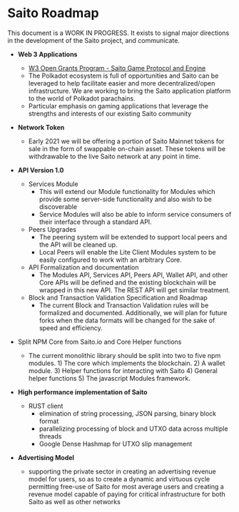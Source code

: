 # Saito Roadmap

This document is a WORK IN PROGRESS. It exists to signal major directions in the development of the Saito project, and communicate.


* __Web 3 Applications__
  * [W3 Open Grants Program - Saito Game Protocol and Engine](https://github.com/w3f/Open-Grants-Program/blob/master/applications/saito-game-protocol-and-engine.md)
  * The Polkadot ecosystem is full of opportunities and Saito can be leveraged to help facilitate easier and more decentralized/open infrastructure. We are working to bring the Saito application platform to the world of Polkadot parachains.
  * Particular emphasis on gaming applications that leverage the strengths and interests of our existing Saito community


* __Network Token__
  * Early 2021 we will be offering a portion of Saito Mainnet tokens for sale in the form of swappable on-chain asset. These tokens will be withdrawable to the live Saito network at any point in time.



* __API Version 1.0__
  * Services Module
    * This will extend our Module functionality for Modules which provide some server-side functionality and also wish to be discoverable
    * Service Modules will also be able to inform service consumers of their interface through a standard API.
  * Peers Upgrades
    * The peering system will be extended to support local peers and the API will be cleaned up.
    * Local Peers will enable the Lite Client Modules system to be easily configured to work with an arbitrary Core.
  * API Formalization and documentation
    * The Modules API, Services API, Peers API, Wallet API, and other Core APIs will be defined and the existing blockchain will be wrapped in this new API. The REST API will get similar treatment.
  * Block and Transaction Validation Specification and Roadmap
    * The current Block and Transaction Validation rules will be formalized and documented. Additionally, we will plan for future forks when the data formats will be changed for the sake of speed and efficiency.
* Split NPM Core from Saito.io and Core Helper functions
  * The current monolithic library should be split into two to five npm modules. 1) The core which implements the blockchain. 2) A wallet module. 3) Helper functions for interacting with Saito 4) General helper functions 5) The javascript Modules framework.


* __High performance implementation of Saito__
  * RUST client 
    * elimination of string processing, JSON parsing, binary block format
    * parallelizing processing of block and UTXO data across multiple threads
    * Google Dense Hashmap for UTXO slip management


* __Advertising Model__ 
  * supporting the private sector in creating an advertising revenue model for users, so as to create a dynamic and virtuous cycle permitting free-use of Saito for most average users and creating a revenue model capable of paying for critical infrastructure for both Saito as well as other networks




